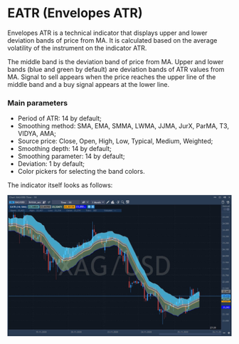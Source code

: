 # EATR \(Envelopes ATR\)

Envelopes ATR is a technical indicator that displays upper and lower deviation bands of price from MA. It is calculated based on the average volatility of the instrument on the indicator ATR. 

The middle band is the deviation band of price from MA. Upper and lower bands \(blue and green by default\) are deviation bands of ATR values from MA. Signal to sell appears when the price reaches the upper line of the middle band and a buy signal appears at the lower line.

### Main parameters

* Period of ATR: 14 by default;
* Smoothing method: SMA, EMA, SMMA, LWMA, JJMA, JurX, ParMA, T3, VIDYA, AMA;
* Source price: Close, Open, High, Low, Typical, Medium, Weighted;
* Smoothing depth: 14 by default;
* Smoothing parameter: 14 by default; 
* Deviation: 1 by default;
* Color pickers for selecting the band colors.

The indicator itself looks as follows:

![](../../../../.gitbook/assets/screenshot_1%20%2831%29.jpg)

